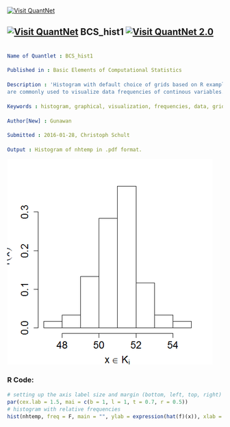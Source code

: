 
[<img src="https://github.com/QuantLet/Styleguide-and-FAQ/blob/master/pictures/banner.png" width="888" alt="Visit QuantNet">](http://quantlet.de/)

## [<img src="https://github.com/QuantLet/Styleguide-and-FAQ/blob/master/pictures/qloqo.png" alt="Visit QuantNet">](http://quantlet.de/) **BCS_hist1** [<img src="https://github.com/QuantLet/Styleguide-and-FAQ/blob/master/pictures/QN2.png" width="60" alt="Visit QuantNet 2.0">](http://quantlet.de/)

```yaml

Name of Quantlet : BCS_hist1

Published in : Basic Elements of Computational Statistics

Description : 'Histogram with default choice of grids based on R example data nhtemp. Histograms
are commonly used to visualize data frequencies of continous variables.'

Keywords : histogram, graphical, visualization, frequencies, data, grid

Author[New] : Gunawan

Submitted : 2016-01-28, Christoph Schult

Output : Histogram of nhtemp in .pdf format.

```

![Picture1](BCS_hist1.png)


### R Code:
```r
# setting up the axis label size and margin (bottom, left, top, right)
par(cex.lab = 1.5, mai = c(b = 1, l = 1, t = 0.7, r = 0.5))
# histogram with relative frequencies
hist(nhtemp, freq = F, main = "", ylab = expression(hat(f)(x)), xlab = expression(x %in% K[i]))
```
